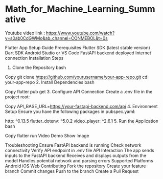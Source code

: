 # Math_for_Machine_Learning_Summative


Youtube video link : https://www.youtube.com/watch?v=s0ab0CdGWMo&ab_channel=CONMEBOL&t=0s

Flutter App Setup Guide
Prerequisites
Flutter SDK (latest stable version)
Dart SDK
Android Studio or VS Code
FastAPI backend deployed
Internet connection
Installation Steps
1. Clone the Repository
bash

Copy
git clone https://github.com/yourusername/your-app-repo.git
cd your-app-repo
2. Install Dependencies
bash

Copy
flutter pub get
3. Configure API Connection
Create a .env file in the project root:


Copy
API_BASE_URL=https://your-fastapi-backend.com/api
4. Environment Setup
Ensure you have the following packages in pubspec.yaml:

http: ^0.13.5
flutter_dotenv: ^5.0.2
video_player: ^2.6.1
5. Run the Application
bash

Copy
flutter run
Video Demo
Show Image

Troubleshooting
Ensure FastAPI backend is running
Check network connectivity
Verify API endpoint in .env file
API Interaction
The app sends inputs to the FastAPI backend
Receives and displays outputs from the model
Handles potential network and parsing errors
Supported Platforms
Android
iOS
Web
Contributing
Fork the repository
Create your feature branch
Commit changes
Push to the branch
Create a Pull Request
